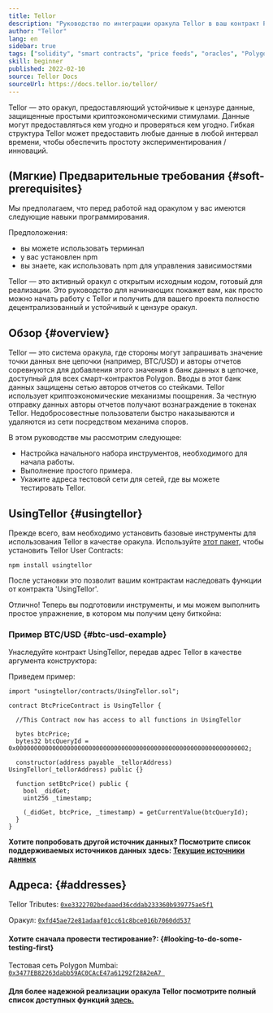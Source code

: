 ```yaml
---
title: Tellor
description: "Руководство по интеграции оракула Tellor в ваш контракт Polygon."
author: "Tellor"
lang: en
sidebar: true
tags: ["solidity", "smart contracts", "price feeds", "oracles", "Polygon", "Matic", "Tellor"]
skill: beginner
published: 2022-02-10
source: Tellor Docs
sourceUrl: https://docs.tellor.io/tellor/
---
```


Tellor — это оракул, предоставляющий устойчивые к цензуре данные, защищенные простыми криптоэкономическими стимулами. Данные могут предоставляться кем угодно и проверяться кем угодно. Гибкая структура Tellor может предоставить любые данные в любой интервал времени, чтобы обеспечить простоту экспериментирования / инноваций.

## (Мягкие) Предварительные требования {#soft-prerequisites}

Мы предполагаем, что перед работой над оракулом у вас имеются следующие навыки программирования.

Предположения:

- вы можете использовать терминал
- у вас установлен npm
- вы знаете, как использовать npm для управления зависимостями

Tellor — это активный оракул с открытым исходным кодом, готовый для реализации. Это руководство для начинающих покажет вам, как просто можно начать работу с Tellor и получить для вашего проекта полностю децентрализованный и устойчивый к цензуре оракул.

## Обзор {#overview}

Tellor — это система оракула, где стороны могут запрашивать значение точки данных вне цепочки (например, BTC/USD) и авторы отчетов соревнуются для добавления этого значения в банк данных в цепочке, доступный для всех смарт-контрактов Polygon. Вводы в этот банк данных защищены сетью авторов отчетов со стейками. Tellor использует криптоэкономические механизмы поощрения. За честную отправку данных авторы отчетов получают вознаграждение в токенах Tellor. Недобросовестные пользователи быстро наказываются и удаляются из сети посредством механима споров.

В этом руководстве мы рассмотрим следующее:

- Настройка начального набора инструментов, необходимого для начала работы.
- Выполнение простого примера.
- Укажите адреса тестовой сети для сетей, где вы можете тестировать Tellor.

## UsingTellor {#usingtellor}

Прежде всего, вам необходимо установить базовые инструменты для использования Tellor в качестве оракула. Используйте [этот пакет,](https://github.com/tellor-io/usingtellor) чтобы установить Tellor User Contracts:

`npm install usingtellor`

После установки это позволит вашим контрактам наследовать функции от контракта 'UsingTellor'.

Отлично! Теперь вы подготовили инструменты, и мы можем выполнить простое упражнение, в котором мы получим цену биткойна:

### Пример BTC/USD {#btc-usd-example}

Унаследуйте контракт UsingTellor, передав адрес Tellor в качестве аргумента конструктора:

Приведем пример:

```solidity
import "usingtellor/contracts/UsingTellor.sol";

contract BtcPriceContract is UsingTellor {

  //This Contract now has access to all functions in UsingTellor

  bytes btcPrice;
  bytes32 btcQueryId = 0x0000000000000000000000000000000000000000000000000000000000000002;

  constructor(address payable _tellorAddress) UsingTellor(_tellorAddress) public {}

  function setBtcPrice() public {
    bool _didGet;
    uint256 _timestamp;

    (_didGet, btcPrice, _timestamp) = getCurrentValue(btcQueryId);
  }
}
```

**Хотите попробовать другой источник данных? Посмотрите список поддерживаемых источников данных здесь:
 [Текущие источники данных](https://docs.tellor.io/tellor/integration/data-feed-ids)**

## Адреса: {#addresses}

Tellor Tributes: [`0xe3322702bedaaed36cddab233360b939775ae5f1`](https://polygonscan.com/token/0xe3322702bedaaed36cddab233360b939775ae5f1#code)

Оракул: [`0xfd45ae72e81adaaf01cc61c8bce016b7060dd537`](https://polygonscan.com/address/0xfd45ae72e81adaaf01cc61c8bce016b7060dd537#code)

#### Хотите сначала провести тестирование?: {#looking-to-do-some-testing-first}

Тестовая сеть Polygon Mumbai: [`0x3477EB82263dabb59AC0CAcE47a61292f28A2eA7 `](https://mumbai.polygonscan.com/address/0x3477EB82263dabb59AC0CAcE47a61292f28A2eA7/contracts#code)

#### Для более надежной реализации оракула Tellor посмотрите полный список доступных функций [здесь.](https://github.com/tellor-io/usingtellor/blob/master/README.md)
